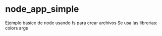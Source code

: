 # node_app_simple
Ejemplo basico de node usando fs para crear archivos
Se usa las librerias:
colors
args
